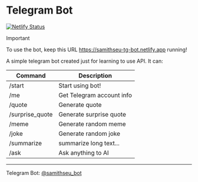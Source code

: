 # Telegram Bot

[![Netlify Status](https://api.netlify.com/api/v1/badges/94b36b26-5547-4972-8999-6312ef2ca45c/deploy-status)](https://app.netlify.com/sites/samith-tg-bot/deploys)

> [!IMPORTANT]
> To use the bot, keep this URL <https://samithseu-tg-bot.netlify.app> running!

A simple telegram bot created just for learning to use API. It can:

| Command | Description |
| --- | --- |
| /start | Start using bot! |
| /me | Get Telegram account info |
| /quote | Generate quote |
| /surprise_quote | Generate surprise quote |
| /meme | Generate random meme |
| /joke | Generate random joke |
| /summarize | summarize long text... |
| /ask | Ask anything to AI |

---

Telegram Bot: <a href="https://t.me/samithseu_bot" target="_blank">@samithseu_bot</a>
